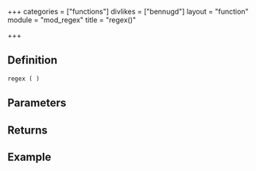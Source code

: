 +++
categories = ["functions"]
divlikes = ["bennugd"]
layout = "function"
module = "mod_regex"
title = "regex()"

+++

## Definition

    regex ( )

## Parameters

## Returns

## Example

